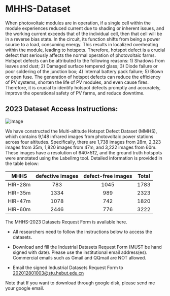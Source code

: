# MHHS-Dataset

When photovoltaic modules are in operation, if a single cell within the module experiences reduced current due to shading or inherent issues, and the working current exceeds that of the individual cell, then that cell will be in a reverse bias state. In the circuit, its function shifts from being a power source to a load, consuming energy. This results in localized overheating within the module, leading to hotspots. Therefore, hotspot defect is a crucial defect that seriously affects the normal operation of photovoltaic farms. Hotspot defects can be attributed to the following reasons: 1) Shadows from leaves and dust; 2) Damaged surface tempered glass; 3) Diode failure or poor soldering of the junction box; 4) Internal battery pack failure; 5) Blown or open fuse. The generation of hotspot defects can reduce the efficiency of PV systems, shorten the life of PV modules, and even cause fires. Therefore, it is crucial to identify hotspot defects promptly and accurately, improve the operational safety of PV farms, and reduce downtime.


## 2023 Dataset Access Instructions:


![image](https://github.com/zss313/MHHS-Dataset/blob/main/MHHS.png) 


We have constructed the Multi-altitude Hotspot Defect Dataset (MMHS), which contains 9,148 infrared images from photovoltaic power stations across four altitudes. Specifically, there are 1,738 images from 28m, 2,323 images from 35m, 1,820 images from 47m, and 3,222 images from 60m. These images have a resolution of 640×512, and the ground truth hotspots were annotated using the LabelImg tool. Detailed information is provided in the table below:





| MHHS | defective images | defect-free images | Total |
| :---: | :---: | :---: | :---: |
| HIR-28m | 783 | 1045 | 1783 |
| HIR-35m | 1334 | 989 | 2323 |
| HIR-47m | 1078 | 742 | 1820 |
| HIR-60m | 2446 | 776 | 3222 |




The MHHS-2023 Datasets Request Form is available here.

* All researchers need to follow the instructions below to access the datasets.

* Download and fill the Industrial Datasets Request Form (MUST be hand signed with date). Please use the institutional email address(es). Commercial emails such as Gmail and QQmail are NOT allowed.

* Email the signed Industrial Datasets Request Form to 202012801003@stu.hebut.edu.cn

Note that If you want to download through google disk, please send me your google email.


